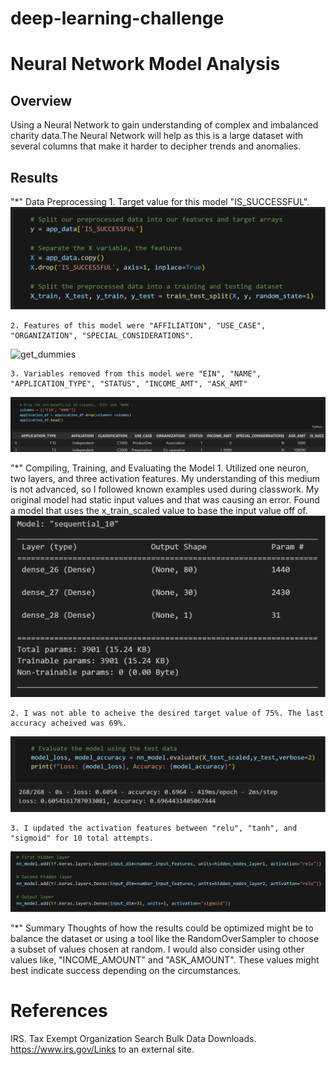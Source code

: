 # deep-learning-challenge
# Neural Network Model Analysis
## Overview
Using a Neural Network to gain understanding of complex and imbalanced charity data.The Neural Network will help as this is a large dataset with several columns that make it harder to decipher trends and anomalies.
## Results

"*" Data Preprocessing
    1. Target value for this model "IS_SUCCESSFUL".
![targets_features](Images/targets_features.png)
    
    2. Features of this model were "AFFILIATION", "USE_CASE", "ORGANIZATION", "SPECIAL_CONSIDERATIONS".
![get_dummies](Images/get_dummies)
    
    3. Variables removed from this model were "EIN", "NAME", "APPLICATION_TYPE", "STATUS", "INCOME_AMT", "ASK_AMT"
![drop_columns](Images/drop_columns.png)

"*" Compiling, Training, and Evaluating the Model
    1. Utilized one neuron, two layers, and three activation features. My understanding of this medium is not advanced, so I
    followed known examples used during classwork. My original model had static input values and that was causing an error. Found a model that uses the x_train_scaled value to base the input value off of.
![model_summary](Images/model_summary.png)

    2. I was not able to acheive the desired target value of 75%. The last accuracy acheived was 69%.
![model_eval](Images/model_eval.png)

    3. I updated the activation features between "relu", "tanh", and "sigmoid" for 10 total attempts.
![activation_features](Images/activation_features.png)

"*" Summary
Thoughts of how the results could be optimized might be to balance the dataset or using a tool like the RandomOverSampler to choose a subset of values chosen at random. I would also consider using other values like, "INCOME_AMOUNT" and "ASK_AMOUNT". These values might best indicate success depending on the circumstances.
# References
IRS. Tax Exempt Organization Search Bulk Data Downloads. https://www.irs.gov/Links to an external site.